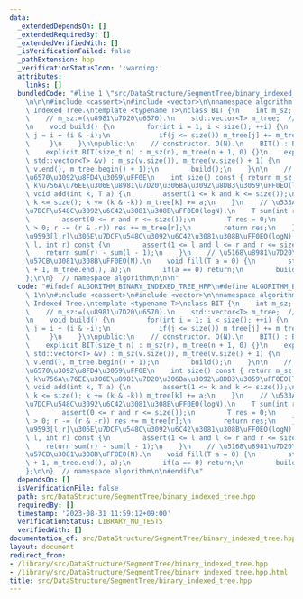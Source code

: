```yaml
---
data:
  _extendedDependsOn: []
  _extendedRequiredBy: []
  _extendedVerifiedWith: []
  _isVerificationFailed: false
  _pathExtension: hpp
  _verificationStatusIcon: ':warning:'
  attributes:
    links: []
  bundledCode: "#line 1 \"src/DataStructure/SegmentTree/binary_indexed_tree.hpp\"\n\
    \n\n\n#include <cassert>\n#include <vector>\n\nnamespace algorithm {\n\n// Binary\
    \ Indexed Tree.\ntemplate <typename T>\nclass BIT {\n    int m_sz;           \
    \    // m_sz:=(\u8981\u7D20\u6570).\n    std::vector<T> m_tree;  // 1-based index.\n\
    \n    void build() {\n        for(int i = 1; i < size(); ++i) {\n            int\
    \ j = i + (i & -i);\n            if(j <= size()) m_tree[j] += m_tree[i];\n   \
    \     }\n    }\n\npublic:\n    // constructor. O(N).\n    BIT() : BIT(0){};\n\
    \    explicit BIT(size_t n) : m_sz(n), m_tree(n + 1, 0) {}\n    explicit BIT(const\
    \ std::vector<T> &v) : m_sz(v.size()), m_tree(v.size() + 1) {\n        std::copy(v.begin(),\
    \ v.end(), m_tree.begin() + 1);\n        build();\n    }\n\n    // \u8981\u7D20\
    \u6570\u3092\u8FD4\u3059\uFF0E\n    int size() const { return m_sz; }\n    //\
    \ k\u756A\u76EE\u306E\u8981\u7D20\u306Ba\u3092\u8DB3\u3059\uFF0EO(logN).\n   \
    \ void add(int k, T a) {\n        assert(1 <= k and k <= size());\n        for(;\
    \ k <= size(); k += (k & -k)) m_tree[k] += a;\n    }\n    // \u533A\u9593[1,r]\u306E\
    \u7DCF\u548C\u3092\u6C42\u3081\u308B\uFF0EO(logN).\n    T sum(int r) const {\n\
    \        assert(0 <= r and r <= size());\n        T res = 0;\n        for(; r\
    \ > 0; r -= (r & -r)) res += m_tree[r];\n        return res;\n    }\n    // \u533A\
    \u9593[l,r]\u306E\u7DCF\u548C\u3092\u6C42\u3081\u308B\uFF0EO(logN).\n    T sum(int\
    \ l, int r) const {\n        assert(1 <= l and l <= r and r <= size());\n    \
    \    return sum(r) - sum(l - 1);\n    }\n    // \u5168\u8981\u7D20\u3092a\u3067\
    \u57CB\u3081\u308B\uFF0EO(N).\n    void fill(T a = 0) {\n        std::fill(m_tree.begin()\
    \ + 1, m_tree.end(), a);\n        if(a == 0) return;\n        build();\n    }\n\
    };\n\n}  // namespace algorithm\n\n\n"
  code: "#ifndef ALGORITHM_BINARY_INDEXED_TREE_HPP\n#define ALGORITHM_BINARY_INDEXED_TREE_HPP\
    \ 1\n\n#include <cassert>\n#include <vector>\n\nnamespace algorithm {\n\n// Binary\
    \ Indexed Tree.\ntemplate <typename T>\nclass BIT {\n    int m_sz;           \
    \    // m_sz:=(\u8981\u7D20\u6570).\n    std::vector<T> m_tree;  // 1-based index.\n\
    \n    void build() {\n        for(int i = 1; i < size(); ++i) {\n            int\
    \ j = i + (i & -i);\n            if(j <= size()) m_tree[j] += m_tree[i];\n   \
    \     }\n    }\n\npublic:\n    // constructor. O(N).\n    BIT() : BIT(0){};\n\
    \    explicit BIT(size_t n) : m_sz(n), m_tree(n + 1, 0) {}\n    explicit BIT(const\
    \ std::vector<T> &v) : m_sz(v.size()), m_tree(v.size() + 1) {\n        std::copy(v.begin(),\
    \ v.end(), m_tree.begin() + 1);\n        build();\n    }\n\n    // \u8981\u7D20\
    \u6570\u3092\u8FD4\u3059\uFF0E\n    int size() const { return m_sz; }\n    //\
    \ k\u756A\u76EE\u306E\u8981\u7D20\u306Ba\u3092\u8DB3\u3059\uFF0EO(logN).\n   \
    \ void add(int k, T a) {\n        assert(1 <= k and k <= size());\n        for(;\
    \ k <= size(); k += (k & -k)) m_tree[k] += a;\n    }\n    // \u533A\u9593[1,r]\u306E\
    \u7DCF\u548C\u3092\u6C42\u3081\u308B\uFF0EO(logN).\n    T sum(int r) const {\n\
    \        assert(0 <= r and r <= size());\n        T res = 0;\n        for(; r\
    \ > 0; r -= (r & -r)) res += m_tree[r];\n        return res;\n    }\n    // \u533A\
    \u9593[l,r]\u306E\u7DCF\u548C\u3092\u6C42\u3081\u308B\uFF0EO(logN).\n    T sum(int\
    \ l, int r) const {\n        assert(1 <= l and l <= r and r <= size());\n    \
    \    return sum(r) - sum(l - 1);\n    }\n    // \u5168\u8981\u7D20\u3092a\u3067\
    \u57CB\u3081\u308B\uFF0EO(N).\n    void fill(T a = 0) {\n        std::fill(m_tree.begin()\
    \ + 1, m_tree.end(), a);\n        if(a == 0) return;\n        build();\n    }\n\
    };\n\n}  // namespace algorithm\n\n#endif\n"
  dependsOn: []
  isVerificationFile: false
  path: src/DataStructure/SegmentTree/binary_indexed_tree.hpp
  requiredBy: []
  timestamp: '2023-08-31 11:59:12+09:00'
  verificationStatus: LIBRARY_NO_TESTS
  verifiedWith: []
documentation_of: src/DataStructure/SegmentTree/binary_indexed_tree.hpp
layout: document
redirect_from:
- /library/src/DataStructure/SegmentTree/binary_indexed_tree.hpp
- /library/src/DataStructure/SegmentTree/binary_indexed_tree.hpp.html
title: src/DataStructure/SegmentTree/binary_indexed_tree.hpp
---
```

